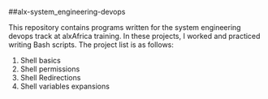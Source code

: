 ##alx-system_engineering-devops

This repository contains programs written for the system engineering devops track at alxAfrica training. In these projects, I worked and practiced writing Bash scripts. The project list is as follows:

01. Shell basics
02. Shell permissions
03. Shell Redirections
04. Shell variables expansions
